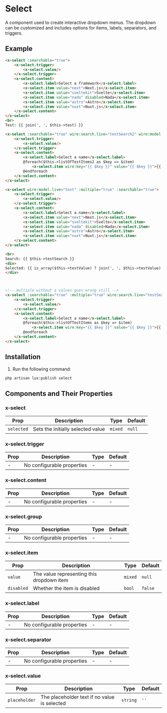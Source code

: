 # Select
A component used to create interactive dropdown menus. The dropdown can be customized and includes options for items, labels, separators, and triggers.

## Example
```html
<x-select :searchable="true">
    <x-select.trigger>
        <x-select.value/>
    </x-select.trigger>
    <x-select.content>
        <x-select.label>Select a framework</x-select.label>
        <x-select.item value="next">Next.js</x-select.item>
        <x-select.item value="sveltekit">Svelte</x-select.item>
        <x-select.item value="nada" disabled>Nada</x-select.item>
        <x-select.item value="astro">Astro</x-select.item>
        <x-select.item value="nuxt">Nuxt.js</x-select.item>
    </x-select.content>
</x-select>
<br>
Test: {{ join(', ', $this->test) }}

<x-select :searchable="true" wire:search.live="testSearch2" wire:model.live="testValue2" :clientSearch="false">
    <x-select.trigger>
        <x-select.value/>
    </x-select.trigger>
    <x-select.content>
        <x-select.label>Select a name</x-select.label>
        @foreach($this->listOfTestItems2 as $key => $item)
            <x-select.item wire:key="{{ $key }}" value="{{ $key }}">{{ $item }}</x-select.item>
        @endforeach
    </x-select.content>
</x-select>

<x-select wire:model.live="test" :multiple="true" :searchable="true">
    <x-select.trigger>
        <x-select.value/>
    </x-select.trigger>
    <x-select.content>
        <x-select.label>Select a name</x-select.label>
        <x-select.item value="next">Next.js</x-select.item>
        <x-select.item value="sveltekit">Svelte</x-select.item>
        <x-select.item value="nada" disabled>Nada</x-select.item>
        <x-select.item value="astro">Astro</x-select.item>
        <x-select.item value="nuxt">Nuxt.js</x-select.item>
    </x-select.content>
</x-select>

<br>
Search: {{ $this->testSearch }}
<div>
Selected: {{ is_array($this->testValue) ? join(', ', $this->testValue) : $this->testValue }}
</div>



<!-- multiple without a values goes wrong still -->
<x-select :searchable="true" :multiple="true" wire:search.live="testSearch" wire:model.live="testValue" :clientSearch="false">
    <x-select.trigger>
        <x-select.value/>
    </x-select.trigger>
    <x-select.content>
        <x-select.label>Select a name</x-select.label>
        @foreach($this->listOfTestItems as $key => $item)
            <x-select.item wire:key="{{ $key }}" value="{{ $key }}">{{ $item }}</x-select.item>
        @endforeach
    </x-select.content>
</x-select>
```

## Installation

1. Run the following command:

```bash
php artisan lux:publish select
```

## Components and Their Properties

### x-select

| Prop        | Description                                  | Type     | Default       |
|-------------|----------------------------------------------|----------|---------------|
| `selected`  | Sets the initially selected value            | `mixed`  | `null`        |

### x-select.trigger

| Prop        | Description                                  | Type     | Default       |
|-------------|----------------------------------------------|----------|---------------|
| -           | No configurable properties                   | -        | -             |

### x-select.content

| Prop        | Description                                  | Type     | Default       |
|-------------|----------------------------------------------|----------|---------------|
| -           | No configurable properties                   | -        | -             |

### x-select.group

| Prop        | Description                                  | Type     | Default       |
|-------------|----------------------------------------------|----------|---------------|
| -           | No configurable properties                   | -        | -             |

### x-select.item

| Prop        | Description                                  | Type     | Default       |
|-------------|----------------------------------------------|----------|---------------|
| `value`     | The value representing this dropdown item    | `mixed`  | `null`        |
| `disabled`  | Whether the item is disabled                 | `bool`   | `false`       |

### x-select.label

| Prop        | Description                                  | Type     | Default       |
|-------------|----------------------------------------------|----------|---------------|
| -           | No configurable properties                   | -        | -             |

### x-select.separator

| Prop        | Description                                  | Type     | Default       |
|-------------|----------------------------------------------|----------|---------------|
| -           | No configurable properties                   | -        | -             |

### x-select.value

| Prop        | Description                                  | Type     | Default       |
|-------------|----------------------------------------------|----------|---------------|
| `placeholder`| The placeholder text if no value is selected| `string` | `''`          |